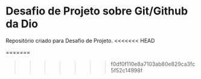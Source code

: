 # Desafio de Projeto sobre Git/Github da Dio
Repositório criado para Desafio de Projeto.
<<<<<<< HEAD


=======
>>>>>>> f0df0f110e8a7103ab80e829ca3fc5f52c14998f
